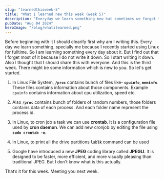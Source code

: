 ```yaml
---
slug: "learnedthisweek-5"
title: "What I learned new this week (week 5)"
description: "Everyday we learn something new but sometimes we forgot that because did not note that down. Specially I do, so I started to write down a small brief about everything I learned. And decided to share that with everyone on weekly basis so that others might learn something new."
pubDate: "Aug 04 2024"
heroImage: "/blog/whatilearned.png"
---
```




Before beginning with it I should clearify first why am I writing this.
Every day we learn something, specially me because I recently started using Linux for fulltime. So I am learning something every day about it. But I find out that I forget most of it because I do not write it down.
So I start writing it down. Also I thought that I should share this with everyone. And this is the third week.
There might be some information which is new to you. So let's get started.


1. In Linux File System, **`/proc`** contains bunch of files like- **`cpuinfo`**, **`meminfo`**.
These files contains information about those components. Example `cpuinfo` contains information about cpu utilization, speed etc.

2. Also **`/proc`** contains bunch of folders of random numbers, those folders contains data of each process.
And each folder name represent the process id.

3. In Linux, to cron job a task we can use **crontab**.
It is a configuration file used by **cron daemon**. 
We can add new cronjob by editing the file using **`sudo crontab -e`**.

4. In Linux, to print all the drive partitions **`lsblk`** command can be used

5. Google have introduced a new **JPEG** coding library called **JPEGLI**. 
It is designed to be faster, more efficient, and more visually pleasing than traditional JPEG. 
But I don't know what is this actually. 

That’s it for this week. Meeting you next week.

